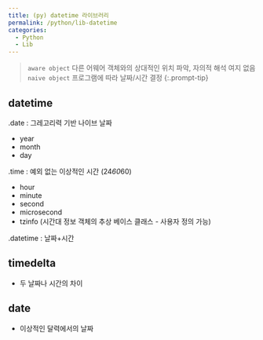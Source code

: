 ```yaml
---
title: (py) datetime 라이브러리
permalink: /python/lib-datetime
categories:
  - Python
  - Lib
---
```


>`aware object`
> 다른 어웨어 객체와의 상대적인 위치 파악, 자의적 해석 여지 없음
>`naive object`
>프로그램에 따라 날짜/시간 결정
{:.prompt-tip}
## datetime

.date
: 그레고리력 기반 나이브 날짜
- year
- month
- day

.time
: 예외 없는 이상적인 시간 (24*60*60)
- hour
- minute
- second
- microsecond
- tzinfo (시간대 정보 객체의 추상 베이스 클래스 - 사용자 정의 가능)

.datetime
: 날짜+시간

## timedelta
- 두 날짜나 시간의 차이


## date
- 이상적인 달력에서의 날짜